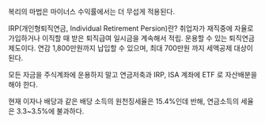 복리의 마법은 마이너스 수익률에서는 더 무섭게 적용된다.

IRP(개인형퇴직연금, Individual Retirement Persion)란? 취업자가 재직중에 자율로 가입하거나 이직할 때 받은 퇴직급여 일시금을 계속해서 적립. 운용할 수 있는 퇴직연금 제도이다. 연감 1,800만원까지 납입할 수 있으며, 최대 700만원 까지 세액공제 대상이 된다.

모든 자금을 주식계좌에 운용하지 말고 연금저축과 IRP, ISA 계좌에 ETF 로 자산배분을 해야 한다.

현재 이자나 배당과 같은 배당 소득의 원천징세율은 15.4%인데 반해, 연금소득의 세율은 3.3~3.5%에 불과하다.
